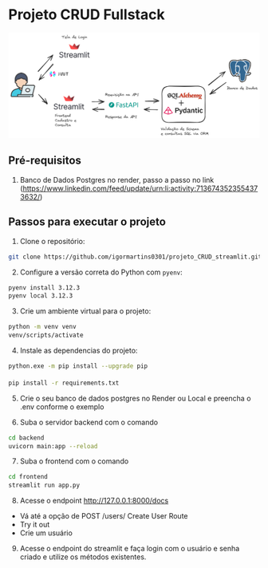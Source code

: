 # Projeto CRUD Fullstack

![image](/pic/foto.jpg)

## Pré-requisitos
1. Banco de Dados Postgres no render, passo a passo no link (https://www.linkedin.com/feed/update/urn:li:activity:7136743523554373632/) 


## Passos para executar o projeto

1. Clone o repositório:

```bash
git clone https://github.com/igormartins0301/projeto_CRUD_streamlit.git
```

2. Configure a versão correta do Python com `pyenv`:

```bash
pyenv install 3.12.3
pyenv local 3.12.3
```

3. Crie um ambiente virtual para o projeto:

```bash
python -m venv venv
venv/scripts/activate
```

4. Instale as dependencias do projeto:

```bash
python.exe -m pip install --upgrade pip

pip install -r requirements.txt
```

5. Crie o seu banco de dados postgres no Render ou Local e preencha o .env conforme o exemplo

6. Suba o servidor backend com o comando 

```bash
cd backend
uvicorn main:app --reload
```

7. Suba o frontend com o comando 
```bash
cd frontend
streamlit run app.py
```

8. Acesse o endpoint http://127.0.0.1:8000/docs
- Vá até a opção de POST /users/ Create User Route
- Try it out
- Crie um usuário

9. Acesse o endpoint do streamlit e faça login com o usuário e senha criado e utilize os métodos existentes.


